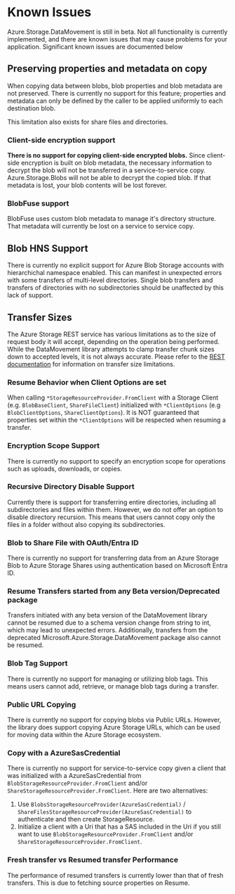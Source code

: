 # Known Issues

Azure.Storage.DataMovement is still in beta. Not all functionality is currently implemented, and there are known issues that may cause problems for your application. Significant known issues are documented below

## Preserving properties and metadata on copy

When copying data between blobs, blob properties and blob metadata are not preserved. There is currently no support for this feature; properties and metadata can only be defined by the caller to be applied uniformly to each destination blob.

This limitation also exists for share files and directories.

### Client-side encryption support

**There is no support for copying client-side encrypted blobs.** Since client-side encryption is built on blob metadata, the necessary information to decrypt the blob will not be transferred in a service-to-service copy. Azure.Storage.Blobs will not be able to decrypt the copied blob. If that metadata is lost, your blob contents will be lost forever.

### BlobFuse support

BlobFuse uses custom blob metadata to manage it's directory structure. That metadata will currently be lost on a service to service copy.

## Blob HNS Support

There is currently no explicit support for Azure Blob Storage accounts with hierarchichal namespace enabled. This can manifest in unexpected errors with some transfers of multi-level directories. Single blob transfers and transfers of directories with no subdirectories should be unaffected by this lack of support.

## Transfer Sizes

The Azure Storage REST service has various limitations as to the size of request body it will accept, depending on the operation being performed. While the DataMovement library attempts to clamp transfer chunk sizes down to accepted levels, it is not always accurate. Please refer to the [REST documentation](https://learn.microsoft.com/rest/api/storageservices/) for information on transfer size limitations.

### Resume Behavior when Client Options are set

When calling `*StorageResourceProvider.FromClient` with a Storage Client (e.g. `BlobBaseClient`, `ShareFileClient`) initialized with `*ClientOptions` (e.g `BlobClientOptions`, `ShareClientOptions`). It is NOT guaranteed that properties set within the `*ClientOptions` will be respected when resuming a transfer.

### Encryption Scope Support

There is currently no support to specify an encryption scope for operations such as uploads, downloads, or copies.

### Recursive Directory Disable Support

Currently there is support for transferring entire directories, including all subdirectories and files within them. However, we do not offer an option to disable directory recursion. This means that users cannot copy only the files in a folder without also copying its subdirectories.

### Blob to Share File with OAuth/Entra ID

There is currently no support for transferring data from an Azure Storage Blob to Azure Storage Shares using authentication based on Microsoft Entra ID.

### Resume Transfers started from any Beta version/Deprecated package

Transfers initiated with any beta version of the DataMovement library cannot be resumed due to a schema version change from string to int, which may lead to unexpected errors. Additionally, transfers from the deprecated Microsoft.Azure.Storage.DataMovement package also cannot be resumed.

### Blob Tag Support

There is currently no support for managing or utilizing blob tags. This means users cannot add, retrieve, or manage blob tags during a transfer.

### Public URL Copying

There is currently no support for copying blobs via Public URLs. However, the library does support copying Azure Storage URLs, which can be used for moving data within the Azure Storage ecosystem.

### Copy with a AzureSasCredential

There is currently no support for service-to-service copy given a client that was initialized with a AzureSasCredential from `BlobStorageResourceProvider.FromClient` and/or `ShareStorageResourceProvider.FromClient`.
Here are two alternatives:
1. Use `BlobsStorageResourceProvider(AzureSasCredential)` / `ShareFilesStorageResourceProvider(AzureSasCredential)` to authenticate and then create StorageResource.
2. Initialize a client with a Uri that has a SAS included in the Uri if you still want to use `BlobStorageResourceProvider.FromClient` and/or `ShareStorageResourceProvider.FromClient`.

### Fresh transfer vs Resumed transfer Performance

The performance of resumed transfers is currently lower than that of fresh transfers. This is due to fetching source properties on Resume.
